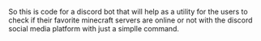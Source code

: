 So this is code for a discord bot that will help as a utility for the users to check if their favorite minecraft servers are online or not with the discord social media platform with just a simplle command.